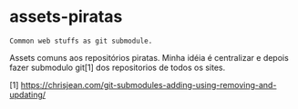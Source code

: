 
# assets-piratas

    Common web stuffs as git submodule.

Assets comuns aos repositórios piratas. Minha idéia é centralizar e depois fazer
submodulo git[1] dos repositorios de todos os sites.


[1] https://chrisjean.com/git-submodules-adding-using-removing-and-updating/
